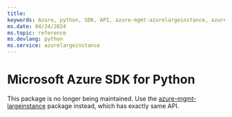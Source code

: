 ```yaml
---
title: 
keywords: Azure, python, SDK, API, azure-mgmt-azurelargeinstance, azurelargeinstance
ms.date: 04/24/2024
ms.topic: reference
ms.devlang: python
ms.service: azurelargeinstance
---
```

# Microsoft Azure SDK for Python

This package is no longer being maintained. Use the [azure-mgmt-largeinstance](https://pypi.org/project/azure-mgmt-largeinstance/) package instead, which has exactly same API.
